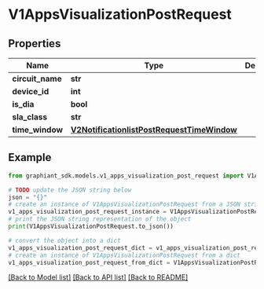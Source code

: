 # V1AppsVisualizationPostRequest


## Properties

Name | Type | Description | Notes
------------ | ------------- | ------------- | -------------
**circuit_name** | **str** |  | [optional] 
**device_id** | **int** |  | [optional] 
**is_dia** | **bool** |  | [optional] 
**sla_class** | **str** |  | [optional] 
**time_window** | [**V2NotificationlistPostRequestTimeWindow**](V2NotificationlistPostRequestTimeWindow.md) |  | [optional] 

## Example

```python
from graphiant_sdk.models.v1_apps_visualization_post_request import V1AppsVisualizationPostRequest

# TODO update the JSON string below
json = "{}"
# create an instance of V1AppsVisualizationPostRequest from a JSON string
v1_apps_visualization_post_request_instance = V1AppsVisualizationPostRequest.from_json(json)
# print the JSON string representation of the object
print(V1AppsVisualizationPostRequest.to_json())

# convert the object into a dict
v1_apps_visualization_post_request_dict = v1_apps_visualization_post_request_instance.to_dict()
# create an instance of V1AppsVisualizationPostRequest from a dict
v1_apps_visualization_post_request_from_dict = V1AppsVisualizationPostRequest.from_dict(v1_apps_visualization_post_request_dict)
```
[[Back to Model list]](../README.md#documentation-for-models) [[Back to API list]](../README.md#documentation-for-api-endpoints) [[Back to README]](../README.md)


